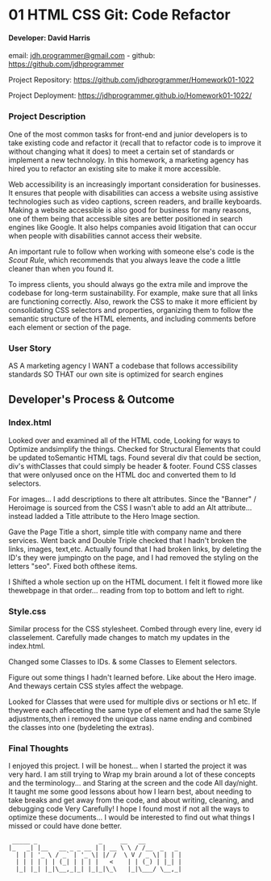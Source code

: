 # 01 HTML CSS Git: Code Refactor

#### Developer: David Harris
email: jdh.programmer@gmail.com - 
github: https://github.com/jdhprogrammer

Project Repository: https://github.com/jdhprogrammer/Homework01-1022

Project Deployment: https://jdhprogrammer.github.io/Homework01-1022/

### Project Description

One of the most common tasks for front-end and junior developers is to take existing code and refactor it (recall that to refactor code is to improve it without changing what it does) to meet a certain set of standards or implement a new technology. In this homework, a marketing agency has hired you to refactor an existing site to make it more accessible. 

Web accessibility is an increasingly important consideration for businesses. It ensures that people with disabilities can access a website using assistive technologies such as video captions, screen readers, and braille keyboards. Making a website accessible is also good for business for many reasons, one of them being that accessible sites are better positioned in search engines like Google. It also helps companies avoid litigation that can occur when people with disabilities cannot access their website.

An important rule to follow when working with someone else's code is the *Scout Rule*, which recommends that you always leave the code a little cleaner than when you found it.

To impress clients, you should always go the extra mile and improve the codebase for long-term sustainability. For example, make sure that all links are functioning correctly. Also, rework the CSS to make it more efficient by consolidating CSS selectors and properties, organizing them to follow the semantic structure of the HTML elements, and including comments before each element or section of the page.

### User Story

AS A marketing agency
I WANT a codebase that follows accessibility standards
SO THAT our own site is optimized for search engines

## Developer's Process & Outcome

### Index.html

Looked over and examined all of the HTML code, Looking for ways to Optimize andsimplify the things. Checked for Structural Elements that could be updated toSemantic HTML tags. Found several div that could be section, div's withClasses that could simply be header & footer. Found CSS classes that were onlyused once on the HTML doc and converted them to Id selectors.

For images... I add descriptions to there alt attributes. Since the "Banner" / Heroimage is sourced from the CSS I wasn't able to add an Alt attribute... instead Iadded a Title attribute to the Hero Image section.

Gave the Page Title a short, simple title with company name and there services.
Went back and Double Triple checked that I hadn't broken the links, images, text,etc. Actually found that I had broken links, by deleting the ID's they were jumpingto on the page, and I had removed the styling on the letters "seo". Fixed both ofthese items.

I Shifted a whole section up on the HTML document. I felt it flowed more like thewebpage in that order... reading from top to bottom and left to right.

### Style.css

Similar process for the CSS stylesheet. Combed through every line, every id classelement. Carefully made changes to match my updates in the index.html.
    
Changed some Classes to IDs. & some Classes to Element selectors.

Figure out some things I hadn't learned before. Like about the Hero image. And theways certain CSS styles affect the webpage.

Looked for Classes that were used for multiple divs or sections or h1 etc. If theywere each affeceting the same type of element and had the same Style adjustments,then i removed the unique class name ending and combined the classes into one (bydeleting the extras).

### Final Thoughts

I enjoyed this project. I will be honest... when I started the project it was very hard. I am still trying to Wrap my brain around a lot of these concepts and the terminology... and Staring at the screen and the code All day/night. It taught me some good lessons about how I learn best, about needing to take breaks and get away from the code, and about writing, cleaning, and debugging code Very Carefully!  I hope I found most if not all the ways to optimize these documents... I would be interested to find out what things I missed or could have done better.

```
 _____ _                 _     __   __          
|_   _| |__   __ _ _ __ | | __ \ \ / /__  _   _ 
  | | | '_ \ / _` | '_ \| |/ /  \ V / _ \| | | |
  | | | | | | (_| | | | |   <    | | (_) | |_| |
  |_| |_| |_|\__,_|_| |_|_|\_\   |_|\___/ \__,_|
```


